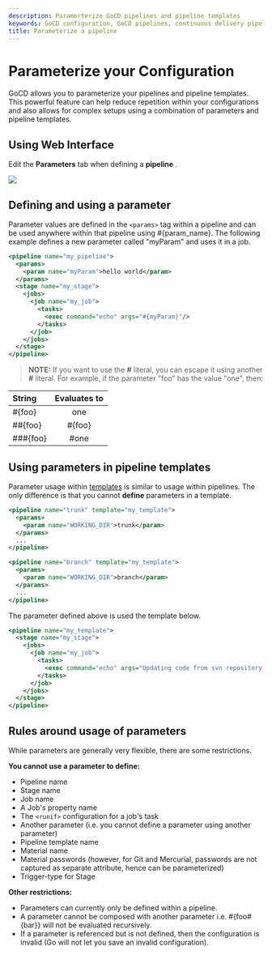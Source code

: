 ```yaml
---
description: Paramerterize GoCD pipelines and pipeline templates
keywords: GoCD configuration, GoCD pipelines, continuous delivery pipelines, pipeline templates, parameters, CD pipelines, pipeline configuration, pipeline template configuration
title: Parameterize a pipeline
---
```


# Parameterize your Configuration

GoCD allows you to parameterize your pipelines and pipeline templates. This powerful feature can help reduce repetition within your configurations and also allows for complex setups using a combination of parameters and pipeline templates.

## Using Web Interface

Edit the **Parameters** tab when defining a **pipeline** .

![](../images/use_parameters_in_configuration.png)

## Defining and using a parameter

Parameter values are defined in the ```<params>``` tag within a pipeline and can be used anywhere within that pipeline using \#{param\_name}. The following example defines a new parameter called "myParam" and uses it in a job.

```xml
<pipeline name="my_pipeline">
  <params>
    <param name="myParam">hello world</param>
  </params>
  <stage name="my_stage">
    <jobs>
      <job name="my_job">
        <tasks>
          <exec command="echo" args="#{myParam}"/>
        </tasks>
      </job>
    </jobs>
  </stage>
</pipeline>

```

> **NOTE:** If you want to use the **\#** literal, you can escape it using another **\#** literal. For example, if the parameter "foo" has the value "one", then:

| String   | Evaluates to
|:----------|:-------------:
| #{foo} |  one
| ##{foo} |   #{foo}
| ###{foo} |#one

## Using parameters in pipeline templates

Parameter usage within [templates](pipeline_templates.html) is similar to usage within pipelines. The only difference is that you cannot **define** parameters in a template.

```xml
<pipeline name="trunk" template="my_template">
  <params>
    <param name="WORKING_DIR">trunk</param>
  </params>
  ...
</pipeline>

<pipeline name="branch" template="my_template">
  <params>
    <param name="WORKING_DIR">branch</param>
  </params>
  ...
</pipeline>

```

The parameter defined above is used the template below.

```xml
<pipeline name="my_template">
  <stage name="my_stage">
    <jobs>
      <job name="my_job">
        <tasks>
          <exec command="echo" args="Updating code from svn repository svn://codebase/#{WORKING_DIR}"/>
        </tasks>
      </job>
    </jobs>
  </stage>
</pipeline>

```

## Rules around usage of parameters

While parameters are generally very flexible, there are some restrictions.

**You cannot use a parameter to define:**

- Pipeline name
- Stage name
- Job name
- A Job's property name
- The ```<runif>``` configuration for a job's task
- Another parameter (i.e. you cannot define a parameter using another parameter)
- Pipeline template name
- Material name
- Material passwords (however, for Git and Mercurial, passwords are not captured as separate attribute, hence can be parameterized)
- Trigger-type for Stage

**Other restrictions:**

- Parameters can currently only be defined within a pipeline.
- A parameter cannot be composed with another parameter i.e. \#{foo\#{bar}} will not be evaluated recursively.
- If a parameter is referenced but is not defined, then the configuration is invalid (Go will not let you save an invalid configuration).
